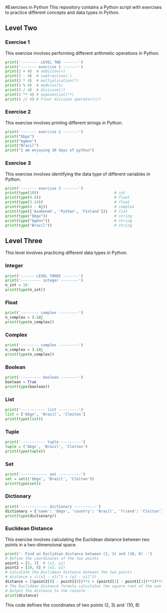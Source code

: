 #Exercises in Python
This repository contains a Python script with exercises to practice different concepts and data types in Python.

## Level Two
### Exercise 1
This exercise involves performing different arithmetic operations in Python.
```python
print('-------- LEVEL TWO -------')
print('------- exercise 1 -------')
print(3 + 4)  # addition(+)
print(3 - 4)  # subtraction(-)
print(3 * 4)  # multiplication(*)
print(3 % 4)  # modulus(%)
print(3 / 4)  # division(/)
print(3 ** 4) # exponential(**)
print(3 // 4) # Floor division operator(//)
```
### Exercise 2
This exercise involves printing different strings in Python.
```python
print('------- exercise 2 -------')
print("bbgx")
print("bgmnn")
print("Brazil")
print("I am enjoying 30 days of python")
```
### Exercise 3
This exercise involves identifying the data type of different variables in Python.
```python
print('------- exercise 3 -------')
print(type(10))                                  # int
print(type(9.8))                                 # float
print(type(3.14))                                # float
print(type(4 - 4j))                              # complex
print(type(['Asabeneh', 'Python', 'Finland']))   # list
print(type("bbgx"))                              # string
print(type("bgmnn"))                             # string
print(type("Brazil"))                            # string
```
## Level Three

This level involves practicing different data types in Python.
### Integer
```python
print('------ LEVEL THREE -------')
print('--------- integer --------')
n_int = 10
print(type(n_int))
```
### Float
```python
print('-------- complex ---------')
n_complex = 3.14j
print(type(n_complex))
```
### Complex
```python
print('-------- complex ---------')
n_complex = 3.14j
print(type(n_complex))
```
### Boolean
```python
print('--------- boolean --------')
boolean = True
print(type(boolean))
```
### List
```python
print('----------- list ---------')
list = ['bbgx', 'Brazil', 'Cleiton']
print(type(list))
```
### Tuple
```python
print('----------- tuple ---------')
tuple = ('bbgx', 'Brazil', 'Cleiton')
print(type(tuple))
```
### Set
```python
print('------------ set ----------')
set = set(('bbgx', 'Brazil', 'Cleiton'))
print(type(set))
```
### Dictionary
```python
print('------------ dictionary ----------')
dictionary = {'name': 'bbgx', 'country': 'Brazil', 'friend': 'Cleiton'}
print(type(dictionary))
```
### Euclidean Distance
This exercise involves calculating the Euclidean distance between two points in a two-dimensional space.
```python
print('- Find an Euclidian distance between (2, 3) and (10, 8) -')
# Define the coordinates of the two points
point1 = [2, 3]  # (x1, y1)
point2 = [10, 8] # (x2, y2)
# Calculate the Euclidean distance between the two points
# distance = √((x2 - x1)^2 + (y2 - y1)^2)
distance = ((point2[0] - point1[0])**2 + (point2[1] - point1[1])**2)**0.5
# The Euclidean distance formula calculates the square root of the sum of the squares of the differences between the x and y coordinates of the two points.
# Output the distance to the console
print(distance)
```
This code defines the coordinates of two points (2, 3) and `(10, 8)
